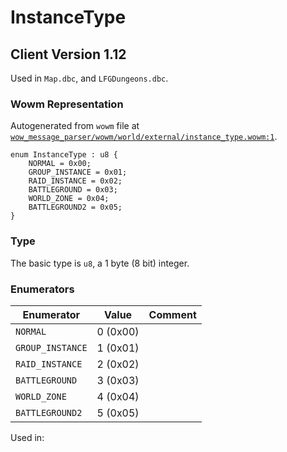 # InstanceType

## Client Version 1.12

Used in `Map.dbc`, and `LFGDungeons.dbc`.

### Wowm Representation

Autogenerated from `wowm` file at [`wow_message_parser/wowm/world/external/instance_type.wowm:1`](https://github.com/gtker/wow_messages/tree/main/wow_message_parser/wowm/world/external/instance_type.wowm#L1).

```rust,ignore
enum InstanceType : u8 {
    NORMAL = 0x00;
    GROUP_INSTANCE = 0x01;
    RAID_INSTANCE = 0x02;
    BATTLEGROUND = 0x03;
    WORLD_ZONE = 0x04;
    BATTLEGROUND2 = 0x05;
}
```
### Type
The basic type is `u8`, a 1 byte (8 bit) integer.
### Enumerators
| Enumerator | Value  | Comment |
| --------- | -------- | ------- |
| `NORMAL` | 0 (0x00) |  |
| `GROUP_INSTANCE` | 1 (0x01) |  |
| `RAID_INSTANCE` | 2 (0x02) |  |
| `BATTLEGROUND` | 3 (0x03) |  |
| `WORLD_ZONE` | 4 (0x04) |  |
| `BATTLEGROUND2` | 5 (0x05) |  |

Used in:


